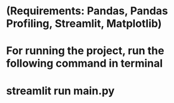 # (Requirements: Pandas, Pandas Profiling, Streamlit, Matplotlib)
# For running the project, run the following command in terminal
# streamlit run main.py
